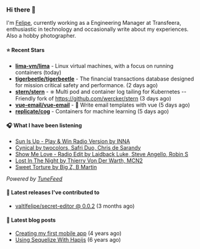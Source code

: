 ### Hi there 👋

I'm [Felipe](https://felipevm.com), currently working as a Engineering Manager at Transfeera, enthusiastic in technology and occasionally write about my experiences. Also a hobby photographer.

#### ⭐ Recent Stars
- **[lima-vm/lima](https://github.com/lima-vm/lima)** - Linux virtual machines, with a focus on running containers (today)
- **[tigerbeetle/tigerbeetle](https://github.com/tigerbeetle/tigerbeetle)** - The financial transactions database designed for mission critical safety and performance. (2 days ago)
- **[stern/stern](https://github.com/stern/stern)** - ⎈ Multi pod and container log tailing for Kubernetes -- Friendly fork of https://github.com/wercker/stern (3 days ago)
- **[vue-email/vue-email](https://github.com/vue-email/vue-email)** - 💌 Write email templates with vue (5 days ago)
- **[replicate/cog](https://github.com/replicate/cog)** - Containers for machine learning (5 days ago)

#### 🎧 What I have been listening
- [Sun Is Up - Play &amp; Win Radio Version by INNA](https://open.spotify.com/track/3ftzYJHTnDFHUFw5C3Tnuh)
- [Cynical by twocolors, Safri Duo, Chris de Sarandy](https://open.spotify.com/track/4fLnoXqsxHZFvGKppc7kCr)
- [Show Me Love - Radio Edit by Laidback Luke, Steve Angello, Robin S](https://open.spotify.com/track/69R5Ot0VZjFd71SOBgivoL)
- [Lost In The Night by Thierry Von Der Warth, MCN2](https://open.spotify.com/track/5ztq1zM2wUPgFqr2PbwXj6)
- [Sweet Torture by Big Z, B Martin](https://open.spotify.com/track/3q2GaHnK7QcqUkPaNknsRz)

_Powered by [TuneFeed](https://tunefeed.app?ref=valtlfelipe-gh-profile)_ 

#### 🚀 Latest releases I've contributed to


- [valtlfelipe/secret-editor @ 0.0.2](https://github.com/valtlfelipe/secret-editor/releases/tag/0.0.2) (3 months ago)

#### 📄 Latest blog posts
- [Creating my first mobile app](https://felipevm.com/posts/creating-my-first-mobile-app/) (4 years ago)
- [Using Sequelize With Hapijs](https://felipevm.com/posts/using-sequelize-with-hapijs/) (6 years ago)
